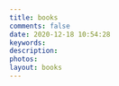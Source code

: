 ```yaml
---
title: books
comments: false
date: 2020-12-18 10:54:28
keywords:
description:
photos:
layout: books
---
```

